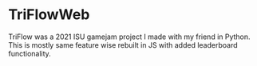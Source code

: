 # TriFlowWeb
TriFlow was a 2021 ISU gamejam project I made with my friend in Python. This is mostly same feature wise rebuilt in JS with added leaderboard functionality.
